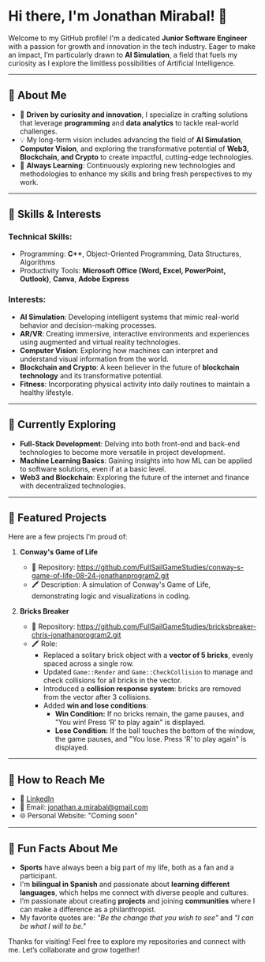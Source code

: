 # Hi there, I'm Jonathan Mirabal! 👋

Welcome to my GitHub profile! I'm a dedicated **Junior Software Engineer** with a passion for growth and innovation in the tech industry. Eager to make an impact, I’m particularly drawn to **AI Simulation**, a field that fuels my curiosity as I explore the limitless possibilities of Artificial Intelligence.

---

## 🚀 About Me
- 🌟 **Driven by curiosity and innovation**, I specialize in crafting solutions that leverage **programming** and **data analytics** to tackle real-world challenges.
- 💡 My long-term vision includes advancing the field of **AI Simulation**, **Computer Vision**, and exploring the transformative potential of **Web3, Blockchain, and Crypto** to create impactful, cutting-edge technologies.
- 📖 **Always Learning**: Continuously exploring new technologies and methodologies to enhance my skills and bring fresh perspectives to my work.
---

## 🔧 Skills & Interests
### Technical Skills:
- Programming: **C++**, Object-Oriented Programming, Data Structures, Algorithms
- Productivity Tools: **Microsoft Office (Word, Excel, PowerPoint, Outlook)**, **Canva**, **Adobe Express**

### Interests:
- **AI Simulation**: Developing intelligent systems that mimic real-world behavior and decision-making processes.
- **AR/VR**: Creating immersive, interactive environments and experiences using augmented and virtual reality technologies.
- **Computer Vision**: Exploring how machines can interpret and understand visual information from the world.
- **Blockchain and Crypto**: A keen believer in the future of **blockchain technology** and its transformative potential.
- **Fitness**: Incorporating physical activity into daily routines to maintain a healthy lifestyle.

---

## 🌱 Currently Exploring
- **Full-Stack Development**: Delving into both front-end and back-end technologies to become more versatile in project development.
- **Machine Learning Basics**: Gaining insights into how ML can be applied to software solutions, even if at a basic level.
- **Web3 and Blockchain**: Exploring the future of the internet and finance with decentralized technologies.

---

## 📂 Featured Projects
Here are a few projects I’m proud of:

1. **Conway's Game of Life**
   - 📌 Repository: https://github.com/FullSailGameStudies/conway-s-game-of-life-08-24-jonathanprogram2.git
   - 🖍️ Description: A simulation of Conway's Game of Life, demonstrating logic and visualizations in coding.

2. **Bricks Breaker**
   - 📌 Repository: https://github.com/FullSailGameStudies/bricksbreaker-chris-jonathanprogram2.git
   - 🖍️ Role:
      - Replaced a solitary brick object with a **vector of 5 bricks**, evenly spaced across a single row.
     - Updated `Game::Render` and `Game::CheckCollision` to manage and check collisions for all bricks in the vector.
     - Introduced a **collision response system**: bricks are removed from the vector after 3 collisions.
     - Added **win and lose conditions**:
       - **Win Condition:** If no bricks remain, the game pauses, and "You win! Press ‘R’ to play again" is displayed.
       - **Lose Condition:** If the ball touches the bottom of the window, the game pauses, and "You lose. Press ‘R’ to play again" is displayed.

---

## 📧 How to Reach Me
- 💼 [LinkedIn](https://www.linkedin.com/in/jonathanmirabal)
- 📧 Email: [jonathan.a.mirabal@gmail.com](mailto:jonathan.a.mirabal@gmail.com)
- 🌐 Personal Website: "Coming soon"

---

## 🌟 Fun Facts About Me
- **Sports** have always been a big part of my life, both as a fan and a participant.
- I'm **bilingual in Spanish** and passionate about **learning different languages**, which helps me connect with diverse people and cultures.
- I’m passionate about creating **projects** and joining **communities** where I can make a difference as a philanthropist.
- My favorite quotes are: *"Be the change that you wish to see"* and *"I can be what I will to be."*

Thanks for visiting! Feel free to explore my repositories and connect with me. Let’s collaborate and grow together!
